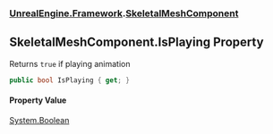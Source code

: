 ### [UnrealEngine.Framework](./UnrealEngine-Framework.md 'UnrealEngine.Framework').[SkeletalMeshComponent](./SkeletalMeshComponent.md 'UnrealEngine.Framework.SkeletalMeshComponent')
## SkeletalMeshComponent.IsPlaying Property
Returns `true` if playing animation  
```csharp
public bool IsPlaying { get; }
```
#### Property Value
[System.Boolean](https://docs.microsoft.com/en-us/dotnet/api/System.Boolean 'System.Boolean')  
